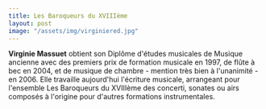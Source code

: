 ```yaml
---
title: Les Baroqueurs du XVIIIème
layout: post
image: "/assets/img/virginiered.jpg"
---
```


__Virginie Massuet__ obtient son Diplôme d'études musicales de Musique ancienne avec des premiers prix de formation musicale en 1997, de flûte à bec en 2004, et de musique de chambre - mention très bien à l'unanimité - en 2006. Elle travaille aujourd'hui l'écriture musicale, arrangeant pour l'ensemble Les Baroqueurs du XVIIIème des concerti, sonates ou airs composés à l'origine pour d'autres formations instrumentales.
